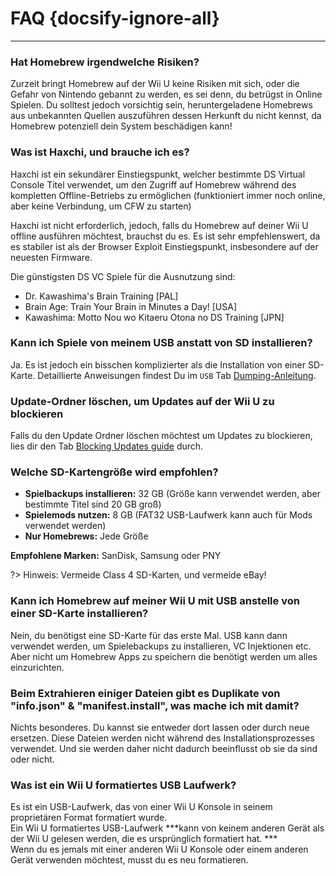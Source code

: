 # FAQ {docsify-ignore-all}
---
### Hat Homebrew irgendwelche Risiken?

Zurzeit bringt Homebrew auf der Wii U keine Risiken mit sich, oder die Gefahr von Nintendo gebannt zu werden, es sei denn, du betrügst in Online Spielen. Du solltest jedoch vorsichtig sein, heruntergeladene Homebrews aus unbekannten Quellen auszuführen dessen Herkunft du nicht kennst, da Homebrew potenziell dein System beschädigen kann!

### Was ist Haxchi, und brauche ich es?

Haxchi ist ein sekundärer Einstiegspunkt, welcher bestimmte DS Virtual Console Titel verwendet, um den Zugriff auf Homebrew während des kompletten Offline-Betriebs zu ermöglichen (funktioniert immer noch online, aber keine Verbindung, um CFW zu starten)

Haxchi ist nicht erforderlich, jedoch, falls du Homebrew auf deiner Wii U offline ausführen möchtest, brauchst du es. Es ist sehr empfehlenswert, da es stabiler ist als der Browser Exploit Einstiegspunkt, insbesondere auf der neuesten Firmware.

Die günstigsten DS VC Spiele für die Ausnutzung sind:
 - Dr. Kawashima's Brain Training [PAL]
 - Brain Age: Train Your Brain in Minutes a Day! [USA]
 - Kawashima: Motto Nou wo Kitaeru Otona no DS Training [JPN]

### Kann ich Spiele von meinem USB anstatt von SD installieren?

Ja. Es ist jedoch ein bisschen komplizierter als die Installation von einer SD-Karte. Detaillierte Anweisungen findest Du im `USB` Tab [Dumping-Anleitung](dump-games).

### Update-Ordner löschen, um Updates auf der Wii U zu blockieren

Falls du den Update Ordner löschen möchtest um Updates zu blockieren, lies dir den Tab [Blocking Updates guide](block-updates) durch.

### Welche SD-Kartengröße wird empfohlen?

 - **Spielbackups installieren:** 32 GB (Größe kann verwendet werden, aber bestimmte Titel sind 20 GB groß)
 - **Spielemods nutzen:** 8 GB (FAT32 USB-Laufwerk kann auch für Mods verwendet werden)
 - **Nur Homebrews:** Jede Größe

**Empfohlene Marken:** SanDisk, Samsung oder PNY

?> Hinweis: Vermeide Class 4 SD-Karten, und vermeide eBay!

### Kann ich Homebrew auf meiner Wii U mit USB anstelle von einer SD-Karte installieren?

Nein, du benötigst eine SD-Karte für das erste Mal. USB kann dann verwendet werden, um Spielebackups zu installieren, VC Injektionen etc. Aber nicht um Homebrew Apps zu speichern die benötigt werden um alles einzurichten.

### Beim Extrahieren einiger Dateien gibt es Duplikate von "info.json" & "manifest.install", was mache ich mit damit?

Nichts besonderes. Du kannst sie entweder dort lassen oder durch neue ersetzen. Diese Dateien werden nicht während des Installationsprozesses verwendet. Und sie werden daher nicht dadurch beeinflusst ob sie da sind oder nicht.

### Was ist ein Wii U formatiertes USB Laufwerk?

Es ist ein USB-Laufwerk, das von einer Wii U Konsole in seinem proprietären Format formatiert wurde.   
Ein Wii U formatiertes USB-Laufwerk ***kann von keinem anderen Gerät als der Wii U gelesen werden, die es ursprünglich formatiert hat. ***  
Wenn du es jemals mit einer anderen Wii U Konsole oder einem anderen Gerät verwenden möchtest, musst du es neu formatieren.